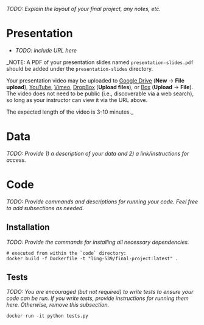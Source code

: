 _TODO: Explain the layout of your final project, any notes, etc._ 

# Presentation

- _TODO: include URL here_

_NOTE: A PDF of your presentation slides named `presentation-slides.pdf` should be added under the `presentation-slides` directory.  

Your presentation video may be uploaded to [Google Drive](https://drive.google.com/) (**New** &rarr; **File upload**), [YouTube](https://studio.youtube.com/), [Vimeo](https://vimeo.com/upload), [DropBox](https://www.dropbox.com) (**Upload files**), or [Box](https://arizona.account.box.com) (**Upload** &rarr; **File**).  The video does not need to be public (i.e., discoverable via a web search), so long as your instructor can view it via the URL above. 

The expected length of the video is 3-10 minutes._

# Data

_TODO: Provide 1) a description of your data and 2) a link/instructions for access._

# Code

_TODO: Provide commands and descriptions for running your code. Feel free to add subsections as needed._

## Installation

_TODO: Provide the commands for installing all necessary dependencies._

``` 
# executed from within the `code` directory:
docker build -f Dockerfile -t "ling-539/final-project:latest" .
```

## Tests

_TODO: You are encouraged (but not required) to write tests to ensure your code can be run.  If you write tests, provide instructions for running them here.  Otherwise, remove this subsection._

```
docker run -it python tests.py
```
